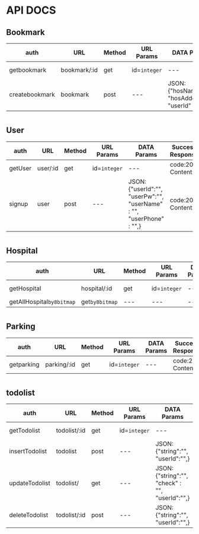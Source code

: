 # API DOCS

## Bookmark
|auth|URL|Method|URL Params|DATA Params|Success Response|Erro Response|
|---|---|---|---|---|---|---|
|getbookmark|bookmark/:id|get|id=`integer`|---|code:200  Content:{}|code:401|
|createbookmark|bookmark|post|---|JSON: {"hosName":"",  "hosAdderss":"",  "userId" : "",}|code:200  Content:{}|code:401|
#
## User
|auth|URL|Method|URL Params|DATA Params|Success Response|Erro Response|
|---|---|---|---|---|---|---|
|getUser|user/:id|get|id=`integer`|---|code:200  Content:{}|code:401|
|signup|user|post|---|JSON: {"userId":"",  "userPw":"",  "userName" : "",  "userPhone" :  "",}|code:200  Content:{}|code:401|
#
## Hospital
|auth|URL|Method|URL Params|DATA Params|Success Response|Erro Response|
|---|---|---|---|---|---|---|
|getHospital|hospital/:id|get|id=`integer`|---|code:200  Content:{}|code:401|
|getAllHospital`by8bitmap`|get`by8bitmap`|---|---|---|code:401|
#
## Parking
|auth|URL|Method|URL Params|DATA Params|Success Response|Erro Response|
|---|---|---|---|---|---|---|
|getparking|parking/:id|get|id=`integer`|---|code:200  Content:{}|code:401|
#
## todolist
|auth|URL|Method|URL Params|DATA Params|Success Response|Erro Response|
|---|---|---|---|---|---|---|
|getTodolist|todolist/:id|get|id=`integer`|---|code:200  Content:{}|code:401|
|insertTodolist|todolist|post|---|JSON: {"string":"",  "userId":"",}|code:200  Content:{}|code:401|
|updateTodolist|todolist/|get|---|JSON: {"string":"",  "check" : "",  "userId":"",}|code:200  Content:{}|code:401|
|deleteTodolist|todolist/:id|post|---|JSON: {"string":"",  "userId":"",}|code:200  Content:{}|code:401|
#


